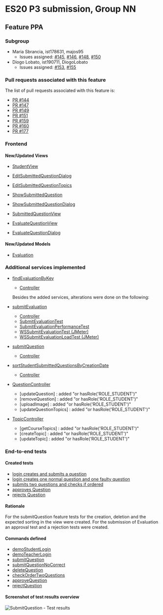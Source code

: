# ES20 P3 submission, Group NN

## Feature PPA

### Subgroup

 - Maria Sbrancia, ist178631, majos95
   + Issues assigned: [#145](https://github.com/tecnico-softeng/es20tg_45-project/issues/145), [#146](https://github.com/tecnico-softeng/es20tg_45-project/issues/146), [#148](https://github.com/tecnico-softeng/es20tg_45-project/issues/148), [#150](https://github.com/tecnico-softeng/es20tg_45-project/issues/150)
 - Diogo Lobato, ist190711, DiogoLobato
   + Issues assigned: [#153](https://github.com/tecnico-softeng/es20tg_45-project/issues/153), [#155](https://github.com/tecnico-softeng/es20tg_45-project/issues/155)
 
### Pull requests associated with this feature

The list of pull requests associated with this feature is:

 - [PR #144](https://github.com/tecnico-softeng/es20tg_45-project/pull/144)
 - [PR #147](https://github.com/tecnico-softeng/es20tg_45-project/pull/147)
 - [PR #149](https://github.com/tecnico-softeng/es20tg_45-project/pull/149)
 - [PR #151](https://github.com/tecnico-softeng/es20tg_45-project/pull/151)
 - [PR #159](https://github.com/tecnico-softeng/es20tg_45-project/pull/159)
 - [PR #160](https://github.com/tecnico-softeng/es20tg_45-project/pull/160)
 - [PR #177](https://github.com/tecnico-softeng/es20tg_45-project/pull/177)


### Frontend

#### New/Updated Views

 - [StudentView](https://github.com/tecnico-softeng/es20tg_45-project/blob/perguntas-por-alunos-dev/frontend/src/views/student/StudentView.vue)
 - [EditSubmittedQuestionDialog](https://github.com/tecnico-softeng/es20tg_45-project/blob/perguntas-por-alunos-dev/frontend/src/views/student/question/EditSubmittedQuestionDialog.vue)
 - [EditSubmittedQuestionTopics](https://github.com/tecnico-softeng/es20tg_45-project/blob/perguntas-por-alunos-dev/frontend/src/views/student/question/EditSubmittedQuestionTopics.vue)
 - [ShowSubmittedQuestion](https://github.com/tecnico-softeng/es20tg_45-project/blob/perguntas-por-alunos-dev/frontend/src/views/student/question/ShowSubmittedQuestion.vue)
 - [ShowSubmittedQuestionDialog](https://github.com/tecnico-softeng/es20tg_45-project/blob/perguntas-por-alunos-dev/frontend/src/views/student/question/ShowSubmittedQuestionDialog.vue)
 - [SubmittedQuestionView](https://github.com/tecnico-softeng/es20tg_45-project/blob/perguntas-por-alunos-dev/frontend/src/views/student/question/SubmittedQuestionsView.vue)
 
 - [EvaluateQuestionView](https://github.com/tecnico-softeng/es20tg_45-project/blob/perguntas-por-alunos-dev/frontend/src/views/teacher/evaluations/EvaluateQuestionsView.vue)
 - [EvaluateQuestionDialog](https://github.com/tecnico-softeng/es20tg_45-project/blob/perguntas-por-alunos-dev/frontend/src/views/teacher/evaluations/EvaluateQuestionDialog.vue)

#### New/Updated Models

 - [Evaluation](https://github.com/tecnico-softeng/es20tg_45-project/blob/perguntas-por-alunos-dev/frontend/src/models/management/Evaluation.ts)

### Additional services implemented

 - [findEvaluationByKey](https://github.com/tecnico-softeng/es20tg_45-project/blob/b2bf765018d59e0e63529a4e8ffafbac94a43a5a/backend/src/main/java/pt/ulisboa/tecnico/socialsoftware/tutor/evaluation/EvaluationService.java#L45)
    + [Controller](https://github.com/tecnico-softeng/es20tg_45-project/blob/b2bf765018d59e0e63529a4e8ffafbac94a43a5a/backend/src/main/java/pt/ulisboa/tecnico/socialsoftware/tutor/evaluation/EvaluationController.java#L24)

    Besides the added services, alterations were done on the following:

  - [submitEvaluation](https://github.com/tecnico-softeng/es20tg_45-project/blob/5bf73d401b074e5aaa503467c56d4b2ab99f8bc6/backend/src/main/java/pt/ulisboa/tecnico/socialsoftware/tutor/evaluation/EvaluationService.java#L57)
    + [Controller](https://github.com/tecnico-softeng/es20tg_45-project/blob/5bf73d401b074e5aaa503467c56d4b2ab99f8bc6/backend/src/main/java/pt/ulisboa/tecnico/socialsoftware/tutor/evaluation/EvaluationController.java#L24)
    + [SubmitEvaluationTest](https://github.com/tecnico-softeng/es20tg_45-project/blob/perguntas-por-alunos-dev/backend/src/test/groovy/pt/ulisboa/tecnico/socialsoftware/tutor/evaluation/service/SubmitEvaluationTest.groovy)
    + [SubmitEvaluationPerformanceTest](https://github.com/tecnico-softeng/es20tg_45-project/blob/perguntas-por-alunos-dev/backend/src/test/groovy/pt/ulisboa/tecnico/socialsoftware/tutor/evaluation/service/SubmitEvaluationPerformanceTest.groovy)
    + [WSSubmitEvaluationTest (JMeter)](https://github.com/tecnico-softeng/es20tg_45-project/blob/perguntas-por-alunos-dev/backend/jmeter/evaluation/WSSubmitEvaluationTest.jmx)
    + [WSSubmitEvaluationLoadTest (JMeter)](https://github.com/tecnico-softeng/es20tg_45-project/blob/perguntas-por-alunos-dev/backend/jmeter/evaluation/WSSubmitEvaluationLoadTest.jmx)


  - [submitQuestion](https://github.com/tecnico-softeng/es20tg_45-project/blob/5bf73d401b074e5aaa503467c56d4b2ab99f8bc6/backend/src/main/java/pt/ulisboa/tecnico/socialsoftware/tutor/question/QuestionService.java#L157)
    + [Controller](https://github.com/tecnico-softeng/es20tg_45-project/blob/5bf73d401b074e5aaa503467c56d4b2ab99f8bc6/backend/src/main/java/pt/ulisboa/tecnico/socialsoftware/tutor/question/api/QuestionController.java#L147)

  - [sortStudentSubmittedQuestionsByCreationDate](https://github.com/tecnico-softeng/es20tg_45-project/blob/5bf73d401b074e5aaa503467c56d4b2ab99f8bc6/backend/src/main/java/pt/ulisboa/tecnico/socialsoftware/tutor/question/QuestionService.java#L324)
    + [Controller](https://github.com/tecnico-softeng/es20tg_45-project/blob/5bf73d401b074e5aaa503467c56d4b2ab99f8bc6/backend/src/main/java/pt/ulisboa/tecnico/socialsoftware/tutor/question/api/QuestionController.java#L164)

  - [QuestionController](https://github.com/tecnico-softeng/es20tg_45-project/blob/perguntas-por-alunos-dev/backend/src/main/java/pt/ulisboa/tecnico/socialsoftware/tutor/question/api/QuestionController.java)
    + [updateQuestion] : added "or hasRole('ROLE_STUDENT')"
    + [removeQuestion] : added "or hasRole('ROLE_STUDENT')"
    + [uploadImage] : added "or hasRole('ROLE_STUDENT')"
    + [updateQuestionTopics] : added "or hasRole('ROLE_STUDENT')"

  - [TopicController](https://github.com/tecnico-softeng/es20tg_45-project/blob/perguntas-por-alunos-dev/backend/src/main/java/pt/ulisboa/tecnico/socialsoftware/tutor/question/api/TopicController.java)
      + [getCourseTopics] : added "or hasRole('ROLE_STUDENT')"
      + [createTopic] : added "or hasRole('ROLE_STUDENT')"
      + [updateTopic] : added "or hasRole('ROLE_STUDENT')"



### End-to-end tests

#### Created tests

 - [login creates and submits a question](https://github.com/tecnico-softeng/es20tg_45-project/blob/b2bf765018d59e0e63529a4e8ffafbac94a43a5a/frontend/tests/e2e/specs/student/studentSubmitsQuestion.js#L12)
 - [login creates one normal question and one faulty question](https://github.com/tecnico-softeng/es20tg_45-project/blob/b2bf765018d59e0e63529a4e8ffafbac94a43a5a/frontend/tests/e2e/specs/student/studentSubmitsQuestion.js#L21)
 - [submits two questions and checks if ordered](https://github.com/tecnico-softeng/es20tg_45-project/blob/b2bf765018d59e0e63529a4e8ffafbac94a43a5a/frontend/tests/e2e/specs/student/studentSubmitsQuestion.js#L39)
 - [approves Question](https://github.com/tecnico-softeng/es20tg_45-project/blob/be436de5f6cba54c1cc9bc6df4f843dff557d668/frontend/tests/e2e/specs/teacher/teacherSubmitEvaluation.js#L19)
 - [rejects Question](https://github.com/tecnico-softeng/es20tg_45-project/blob/be436de5f6cba54c1cc9bc6df4f843dff557d668/frontend/tests/e2e/specs/teacher/teacherSubmitEvaluation.js#L23)


#### Rationale
For the submitQuestion feature tests for the creation, deletion and the expected sorting in the view were created. For the submission of Evaluation an approval test and a rejection tests were created. 

#### Commands defined

 - [demoStudentLogin](https://github.com/tecnico-softeng/es20tg_45-project/blob/be436de5f6cba54c1cc9bc6df4f843dff557d668/frontend/tests/e2e/support/commands.js#L34)
 - [demoTeacherLogin](https://github.com/tecnico-softeng/es20tg_45-project/blob/be436de5f6cba54c1cc9bc6df4f843dff557d668/frontend/tests/e2e/support/commands.js#L40)
 - [submitQuestion](https://github.com/tecnico-softeng/es20tg_45-project/blob/5bf73d401b074e5aaa503467c56d4b2ab99f8bc6/frontend/tests/e2e/support/commands.js#L86)
 - [submitQuestionNoCorrect](https://github.com/tecnico-softeng/es20tg_45-project/blob/5bf73d401b074e5aaa503467c56d4b2ab99f8bc6/frontend/tests/e2e/support/commands.js#L98)
 - [deleteQuestion](https://github.com/tecnico-softeng/es20tg_45-project/blob/5bf73d401b074e5aaa503467c56d4b2ab99f8bc6/frontend/tests/e2e/support/commands.js#L110)
 - [checkOrderTwoQuestions](https://github.com/tecnico-softeng/es20tg_45-project/blob/5bf73d401b074e5aaa503467c56d4b2ab99f8bc6/frontend/tests/e2e/support/commands.js#L120)
 - [approveQuestion](https://github.com/tecnico-softeng/es20tg_45-project/blob/be436de5f6cba54c1cc9bc6df4f843dff557d668/frontend/tests/e2e/support/commands.js#L137)
 - [rejectQuestion](https://github.com/tecnico-softeng/es20tg_45-project/blob/be436de5f6cba54c1cc9bc6df4f843dff557d668/frontend/tests/e2e/support/commands.js#L151)


#### Screenshot of test results overview

![SubmitQuestion - Test results](https://i.imgur.com/n4TD182.png)


